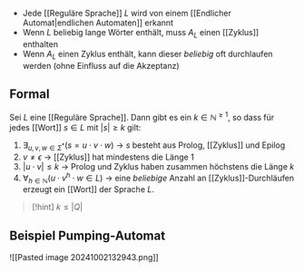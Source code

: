 - Jede [[Reguläre Sprache]] $L$ wird von einem [[Endlicher Automat|endlichen Automaten]] erkannt
- Wenn $L$ beliebig lange Wörter enthält, muss $A_{L}$ einen [[Zyklus]] enthalten
- Wenn $A_{L}$ einen Zyklus enthält, kann dieser _beliebig_ oft durchlaufen werden (ohne Einfluss auf die Akzeptanz)

## Formal
Sei $L$ eine [[Reguläre Sprache]].
Dann gibt es ein $k \in \mathbb{N}^{\geq 1}$, so dass für jedes [[Wort]] $s \in L$ mit $|s| \geq k$ gilt:
1. $\exists_{u, v, w \in \Sigma^{*}}(s = u\cdot v \cdot w)$ -> $s$ besteht aus Prolog, [[Zyklus]] und Epilog
2. $v \neq \epsilon$ -> [[Zyklus]] hat mindestens die Länge $1$
3. $|u \cdot v| \leq k$ -> Prolog und Zyklus haben zusammen höchstens die Länge $k$
4. $\forall_{h\in \mathbb{N}}(u\cdot v^{h}\cdot w \in L)$  -> eine _beliebige_ Anzahl an [[Zyklus]]-Durchläufen erzeugt ein [[Wort]] der Sprache $L$.

> [!hint] $k \leq |Q|$ 
## Beispiel Pumping-Automat
![[Pasted image 20241002132943.png]]
